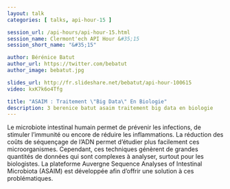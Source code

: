 ```yaml
---
layout: talk
categories: [ talks, api-hour-15 ]

session_url: /api-hours/api-hour-15.html
session_name: Clermont'ech API Hour &#35;15
session_short_name: "&#35;15"

author: Bérénice Batut
author_url: https://twitter.com/bebatut
author_image: bebatut.jpg

slides_url: http://fr.slideshare.net/bebatut/api-hour-100615
video: kxK7k6o4Tfg

title: "ASAIM : Traitement \"Big Data\" En Biologie"
description: 3 berenice batut asaim traitement big data en biologie
---
```




Le microbiote intestinal humain permet de prévenir les infections, de stimuler
l’immunité ou encore de réduire les inflammations. La réduction des coûts de
séquençage de l’ADN permet d’étudier plus facilement ces microorganismes.
Cependant, ces techniques génèrent de grandes quantités de données qui sont
complexes à analyser, surtout pour les biologistes. La plateforme Auvergne
Sequence Analyses of Intestinal Microbiota (ASAIM) est développée afin d’offrir
une solution à ces problématiques.
